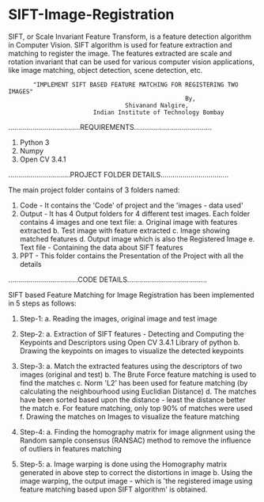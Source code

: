 # SIFT-Image-Registration
SIFT, or Scale Invariant Feature Transform, is a feature detection algorithm in Computer Vision. 
SIFT algorithm is used for feature extraction and matching to register the image. 
The features extracted are scale and rotation invariant that can be used for various computer vision applications, 
like image matching, object detection, scene detection, etc.

           "IMPLEMENT SIFT BASED FEATURE MATCHING FOR REGISTERING TWO IMAGES"
					                                  By,
                                     Shivanand Nalgire,
                            Indian Institute of Technology Bombay 
			   
....................................REQUIREMENTS.......................................

1. Python 3
2. Numpy
3. Open CV 3.4.1 

...............................PROJECT FOLDER DETAILS..................................

The main project folder contains of 3 folders named:
1.	Code - It contains the 'Code' of project and the 'images - data used'
2.	Output - It has 4 Output folders for 4 different test images.
	Each folder contains 4 images and one text file:
   a.	Original image with features extracted
   b.	Test image with feature extracted
   c.	Image showing matched features
   d.	Output image which is also the Registered Image
   e.	Text file - Containing the data about SIFT features
3.	PPT - This folder contains the Presentation of the Project with all the details

...................................CODE DETAILS........................................

SIFT based Feature Matching for Image Registration has been implemented in 5 
steps as follows:
1. Step-1: 
   a.	Reading the images, original image and test image 

2. Step-2: 
   a.	Extraction of SIFT features - Detecting and Computing the Keypoints 
        and Descriptors using Open CV 3.4.1 Library of python
   b.	Drawing the keypoints on images to visualize the detected keypoints

3. Step-3:
   a.	Match the extracted features using the descriptors of two images 
        (original and test)
   b.	The Brute Force feature matching is used to find the matches
   c.	Norm 'L2' has been used for feature matching (by calculating the 
        neighbourhood using Euclidian Distance)
   d.	The matches have been sorted based upon the distance - least the 
        distance better the match
   e.	For feature matching, only top 90% of matches were used 
   f.	Drawing the matches on Images to visualize the feature matching

4. Step-4:
   a.	Finding the homography matrix for image alignment using the 
        Random sample consensus (RANSAC) method to remove the 
        influence of outliers in features matching

5. Step-5:
   a.	Image warping is done using the Homography matrix generated in 
        above step to correct the distortions in image
   b.	Using the image warping, the output image - which is 'the registered 
        image using feature matching based upon SIFT algorithm' is obtained.



